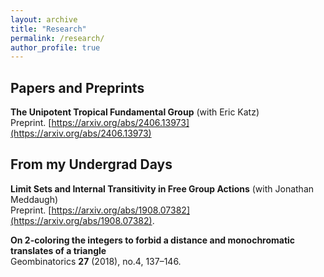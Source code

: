 ```yaml
---
layout: archive
title: "Research"
permalink: /research/
author_profile: true
---
```


## Papers and Preprints
**The Unipotent Tropical Fundamental Group** (with Eric Katz) <br>
Preprint. [https://arxiv.org/abs/2406.13973](https://arxiv.org/abs/2406.13973)

## From my Undergrad Days
**Limit Sets and Internal Transitivity in Free Group Actions** (with Jonathan Meddaugh) <br>
Preprint. [https://arxiv.org/abs/1908.07382](https://arxiv.org/abs/1908.07382).

**On 2-coloring the integers to forbid a distance and monochromatic translates of a triangle** <br>
Geombinatorics **27** (2018), no.4, 137–146.
